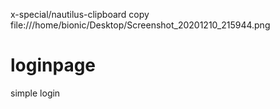 x-special/nautilus-clipboard
copy
file:///home/bionic/Desktop/Screenshot_20201210_215944.png
# loginpage
 simple login 
